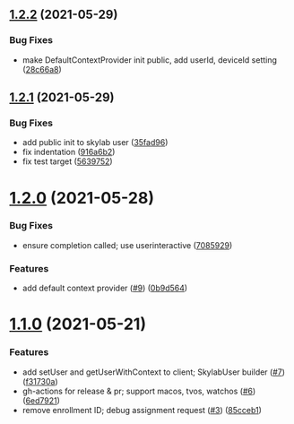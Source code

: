 ## [1.2.2](https://github.com/amplitude/skylab-ios-client/compare/v1.2.1...v1.2.2) (2021-05-29)


### Bug Fixes

* make DefaultContextProvider init public, add userId, deviceId setting ([28c66a8](https://github.com/amplitude/skylab-ios-client/commit/28c66a8c3f64f0c9a77fc6cc130f5486660b6d13))

## [1.2.1](https://github.com/amplitude/skylab-ios-client/compare/v1.2.0...v1.2.1) (2021-05-29)


### Bug Fixes

* add public init to skylab user ([35fad96](https://github.com/amplitude/skylab-ios-client/commit/35fad96afdf50bb75e47fa1cb6bd65171af06d6d))
* fix indentation ([916a6b2](https://github.com/amplitude/skylab-ios-client/commit/916a6b2809d391b42fcca8922c9cd9fb844f310e))
* fix test target ([5639752](https://github.com/amplitude/skylab-ios-client/commit/5639752bb7eec24652acae368620dfe6f39a9846))

# [1.2.0](https://github.com/amplitude/skylab-ios-client/compare/v1.1.0...v1.2.0) (2021-05-28)


### Bug Fixes

* ensure completion called; use userinteractive ([7085929](https://github.com/amplitude/skylab-ios-client/commit/70859292e4bf57c224eccaf18802956678bda5ac))


### Features

* add default context provider ([#9](https://github.com/amplitude/skylab-ios-client/issues/9)) ([0b9d564](https://github.com/amplitude/skylab-ios-client/commit/0b9d564df3ab3fac834b1856825f11f76a031b7c))

# [1.1.0](https://github.com/amplitude/skylab-ios-client/compare/v1.0.2...v1.1.0) (2021-05-21)


### Features

* add setUser and getUserWithContext to client; SkylabUser builder ([#7](https://github.com/amplitude/skylab-ios-client/issues/7)) ([f31730a](https://github.com/amplitude/skylab-ios-client/commit/f31730a312a5a4341ddaada8c5ec527b9b3f49c1))
* gh-actions for release & pr; support macos, tvos, watchos ([#6](https://github.com/amplitude/skylab-ios-client/issues/6)) ([6ed7921](https://github.com/amplitude/skylab-ios-client/commit/6ed792135f7928082c01844dba8a9465934f1298))
* remove enrollment ID; debug assignment request ([#3](https://github.com/amplitude/skylab-ios-client/issues/3)) ([85cceb1](https://github.com/amplitude/skylab-ios-client/commit/85cceb1403cf06d6e51de9e26fd96f3f6a743609))
